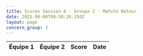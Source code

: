 ```yaml
---
title: Scores Session 0 - Groupe 2 - Matchs Retour
date: 2025-06-06T08:58:26.150Z
layout: page
concern_group: 2
---
```




| Équipe 1 | Équipe 2 | Score | Date |
|----------|----------|-------|------|

